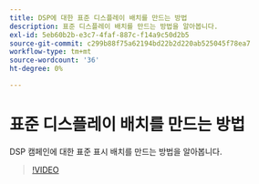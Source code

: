 ```yaml
---
title: DSP에 대한 표준 디스플레이 배치를 만드는 방법
description: 표준 디스플레이 배치를 만드는 방법을 알아봅니다.
exl-id: 5eb60b2b-e3c7-4faf-887c-f14a9c50d2b5
source-git-commit: c299b88f75a62194bd22b2d220ab525045f78ea7
workflow-type: tm+mt
source-wordcount: '36'
ht-degree: 0%

---
```


# 표준 디스플레이 배치를 만드는 방법

DSP 캠페인에 대한 표준 표시 배치를 만드는 방법을 알아봅니다.

>[!VIDEO](https://video.tv.adobe.com/v/340454)
